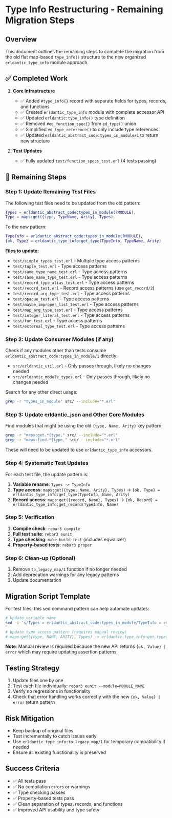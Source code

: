 # Type Info Restructuring - Remaining Migration Steps

## Overview
This document outlines the remaining steps to complete the migration from the old flat map-based `type_info()` structure to the new organized `erldantic_type_info` module approach.

## ✅ Completed Work

1. **Core Infrastructure**
   - ✅ Added `#type_info{}` record with separate fields for types, records, and functions
   - ✅ Created `erldantic_type_info` module with complete accessor API
   - ✅ Updated `erldantic:type_info()` type definition
   - ✅ Removed `#ed_function_spec{}` from `ed_type()` union
   - ✅ Simplified `ed_type_reference()` to only include type references
   - ✅ Updated `erldantic_abstract_code:types_in_module/1` to return new structure

2. **Test Updates**
   - ✅ Fully updated `test/function_specs_test.erl` (4 tests passing)

## 🔄 Remaining Steps

### Step 1: Update Remaining Test Files

The following test files need to be updated from the old pattern:
```erlang
Types = erldantic_abstract_code:types_in_module(?MODULE),
Type = maps:get({type, TypeName, Arity}, Types)
```

To the new pattern:
```erlang
TypeInfo = erldantic_abstract_code:types_in_module(?MODULE),
{ok, Type} = erldantic_type_info:get_type(TypeInfo, TypeName, Arity)
```

**Files to update:**
- `test/simple_types_test.erl` - Multiple type access patterns
- `test/tuple_test.erl` - Type access patterns
- `test/same_type_name_test.erl` - Type access patterns
- `test/same_name_type_test.erl` - Type access patterns
- `test/record_type_alias_test.erl` - Type access patterns
- `test/record_test.erl` - Record access patterns (use `get_record/2`)
- `test/record_arg_type_test.erl` - Type access patterns
- `test/opaque_test.erl` - Type access patterns
- `test/maybe_improper_list_test.erl` - Type access patterns
- `test/map_arg_type_test.erl` - Type access patterns
- `test/integer_literal_test.erl` - Type access patterns
- `test/fun_test.erl` - Type access patterns
- `test/external_type_test.erl` - Type access patterns

### Step 2: Update Consumer Modules (if any)

Check if any modules other than tests consume `erldantic_abstract_code:types_in_module/1` directly:
- `src/erldantic_util.erl` - Only passes through, likely no changes needed
- `src/erldantic_module_types.erl` - Only passes through, likely no changes needed

Search for any other direct usage:
```bash
grep -r "types_in_module" src/ --include="*.erl"
```

### Step 3: Update erldantic_json and Other Core Modules

Find modules that might be using the old `{type, Name, Arity}` key pattern:
```bash
grep -r "maps:get.*{type," src/ --include="*.erl"
grep -r "maps:find.*{type," src/ --include="*.erl"
```

These will need to be updated to use `erldantic_type_info` accessors.

### Step 4: Systematic Test Updates

For each test file, the update pattern is:

1. **Variable rename**: `Types -> TypeInfo`
2. **Type access**: `maps:get({type, Name, Arity}, Types)` → `{ok, Type} = erldantic_type_info:get_type(TypeInfo, Name, Arity)`
3. **Record access**: `maps:get({record, Name}, Types)` → `{ok, Record} = erldantic_type_info:get_record(TypeInfo, Name)`

### Step 5: Verification

1. **Compile check**: `rebar3 compile`
2. **Full test suite**: `rebar3 eunit`
3. **Type checking**: `make build-test` (includes eqwalizer)
4. **Property-based tests**: `rebar3 proper`

### Step 6: Clean-up (Optional)

1. Remove `to_legacy_map/1` function if no longer needed
2. Add deprecation warnings for any legacy patterns
3. Update documentation

## Migration Script Template

For test files, this sed command pattern can help automate updates:

```bash
# Update variable name
sed -i 's/Types = erldantic_abstract_code:types_in_module/TypeInfo = erldantic_abstract_code:types_in_module/g' test/*.erl

# Update type access pattern (requires manual review)
# maps:get({type, NAME, ARITY}, Types) -> erldantic_type_info:get_type(TypeInfo, NAME, ARITY)
```

**Note**: Manual review is required because the new API returns `{ok, Value} | error` which may require updating assertion patterns.

## Testing Strategy

1. Update files one by one
2. Test each file individually: `rebar3 eunit --module=MODULE_NAME`
3. Verify no regressions in functionality
4. Check that error handling works correctly with the new `{ok, Value} | error` return pattern

## Risk Mitigation

- Keep backup of original files
- Test incrementally to catch issues early
- Use `erldantic_type_info:to_legacy_map/1` for temporary compatibility if needed
- Ensure all existing functionality is preserved

## Success Criteria

- ✅ All tests pass
- ✅ No compilation errors or warnings
- ✅ Type checking passes
- ✅ Property-based tests pass
- ✅ Clean separation of types, records, and functions
- ✅ Improved API usability and type safety